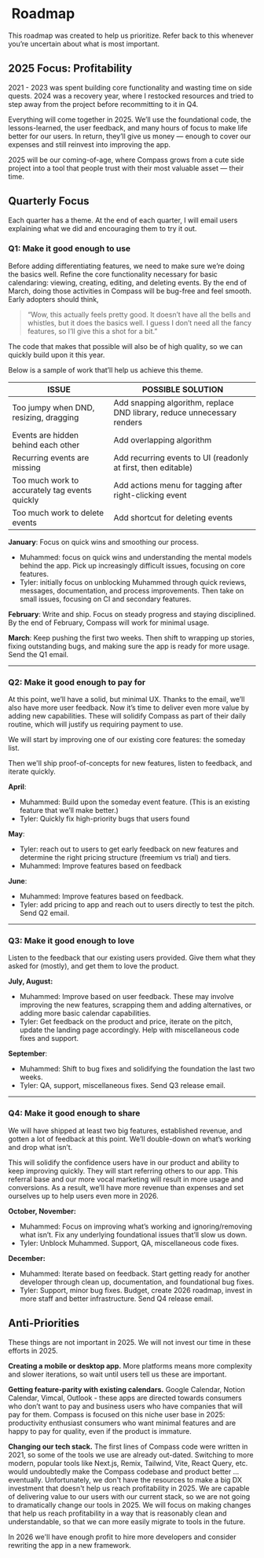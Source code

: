 # ️ Roadmap

This roadmap was created to help us prioritize. Refer back to this whenever you’re uncertain about what is most important.

## 2025 Focus: Profitability

2021 - 2023 was spent building core functionality and wasting time on side quests. 2024 was a recovery year, where I restocked resources and tried to step away from the project before recommitting to it in Q4.

Everything will come together in 2025. We’ll use the foundational code, the lessons-learned, the user feedback, and many hours of focus to make life better for our users. In return, they’ll give us money — enough to cover our expenses and still reinvest into improving the app.

2025 will be our coming-of-age, where Compass grows from a cute side project into a tool that people trust with their most valuable asset — their time.

## Quarterly Focus

Each quarter has a theme. At the end of each quarter, I will email users explaining what we did and encouraging them to try it out.

### Q1: Make it good enough to use

Before adding differentiating features, we need to make sure we’re doing the basics well. Refine the core functionality necessary for basic calendaring: viewing, creating, editing, and deleting events. By the end of March, doing those activities in Compass will be bug-free and feel smooth. Early adopters should think,

> “Wow, this actually feels pretty good. It doesn’t have all the bells and whistles, but it does the basics well. I guess I don’t need all the fancy features, so I’ll give this a shot for a bit.”

The code that makes that possible will also be of high quality, so we can quickly build upon it this year.

Below is a sample of work that’ll help us achieve this theme.

| ISSUE                                          | POSSIBLE SOLUTION                                                       |
| ---------------------------------------------- | ----------------------------------------------------------------------- |
| Too jumpy when DND, resizing, dragging         | Add snapping algorithm, replace DND library, reduce unnecessary renders |
| Events are hidden behind each other            | Add overlapping algorithm                                               |
| Recurring events are missing                   | Add recurring events to UI (readonly at first, then editable)           |
| Too much work to accurately tag events quickly | Add actions menu for tagging after right-clicking event                 |
| Too much work to delete events                 | Add shortcut for deleting events                                        |

**January**: Focus on quick wins and smoothing our process.

- Muhammed: focus on quick wins and understanding the mental models behind the app. Pick up increasingly difficult issues, focusing on core features.
- Tyler: initially focus on unblocking Muhammed through quick reviews, messages, documentation, and process improvements. Then take on small issues, focusing on CI and secondary features.

**February**: Write and ship. Focus on steady progress and staying disciplined. By the end of February, Compass will work for minimal usage.

**March**: Keep pushing the first two weeks. Then shift to wrapping up stories, fixing outstanding bugs, and making sure the app is ready for more usage. Send the Q1 email.

---

### Q2: Make it good enough to pay for

At this point, we’ll have a solid, but minimal UX. Thanks to the email, we’ll also have more user feedback. Now it’s time to deliver even more value by adding new capabilities. These will solidify Compass as part of their daily routine, which will justify us requiring payment to use.

We will start by improving one of our existing core features: the someday list.

Then we'll ship proof-of-concepts for new features, listen to feedback, and iterate quickly.

**April**:

- Muhammed: Build upon the someday event feature. (This is an existing feature that we’ll make better.)
- Tyler: Quickly fix high-priority bugs that users found

**May**:

- Tyler: reach out to users to get early feedback on new features and determine the right pricing structure (freemium vs trial) and tiers.
- Muhammed: Improve features based on feedback

**June**:

- Muhammed: Improve features based on feedback.
- Tyler: add pricing to app and reach out to users directly to test the pitch. Send Q2 email.

---

### Q3: Make it good enough to love

Listen to the feedback that our existing users provided. Give them what they asked for (mostly), and get them to love the product.

**July, August:**

- Muhammed: Improve based on user feedback. These may involve improving the new features, scrapping them and adding alternatives, or adding more basic calendar capabilities.
- Tyler: Get feedback on the product and price, iterate on the pitch, update the landing page accordingly. Help with miscellaneous code fixes and support.

**September**:

- Muhammed: Shift to bug fixes and solidifying the foundation the last two weeks.
- Tyler: QA, support, miscellaneous fixes. Send Q3 release email.

---

### Q4: Make it good enough to share

We will have shipped at least two big features, established revenue, and gotten a lot of feedback at this point. We’ll double-down on what’s working and drop what isn’t. 

This will solidify the confidence users have in our product and ability to keep improving quickly. They will start referring others to our app. This referral base and our more vocal marketing will result in more usage and conversions. As a result, we’ll have more revenue than expenses and set ourselves up to help users even more in 2026.

**October, November:**

- Muhammed: Focus on improving what’s working and ignoring/removing what isn’t. Fix any underlying foundational issues that’ll slow us down.
- Tyler: Unblock Muhammed. Support, QA, miscellaneous code fixes. 

**December:**

- Muhammed: Iterate based on feedback. Start getting ready for another developer through clean up, documentation, and foundational bug fixes.
- Tyler: Support, minor bug fixes. Budget, create 2026 roadmap, invest in more staff and better infrastructure. Send Q4 release email.

## Anti-Priorities

These things are not important in 2025. We will not invest our time in these efforts in 2025.

**Creating a mobile or desktop app.** More platforms means more complexity and slower iterations, so wait until users tell us these are important.

**Getting feature-parity with existing calendars.**
Google Calendar, Notion Calendar, Vimcal, Outlook - these apps are directed towards consumers who don’t want to pay and business users who have companies that will pay for them. Compass is focused on this niche user base in 2025: productivity enthusiast consumers who want minimal features and are happy to pay for quality, even if the product is immature.

**Changing our tech stack.** The first lines of Compass code were written in 2021, so some of the tools we use are already out-dated. Switching to more modern, popular tools like Next.js, Remix, Tailwind, Vite, React Query, etc. would undoubtedly make the Compass codebase and product better ... eventually. Unfortunately, we don't have the resources to make a big DX investment that doesn't help us reach profitability in 2025. We are capable of delivering value to our users with our current stack, so we are not going to dramatically change our tools in 2025. We will focus on making changes that help us reach profitability in a way that is reasonably clean and understandable, so that we can more easily migrate to tools in the future.

In 2026 we'll have enough profit to hire more developers and consider rewriting the app in a new framework.
